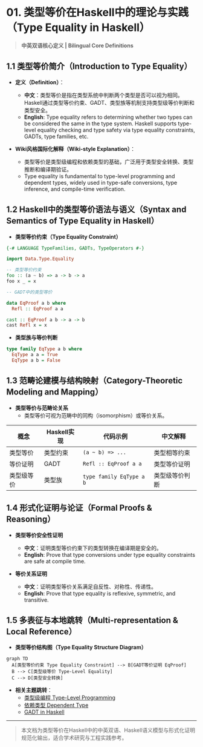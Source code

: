 # 01. 类型等价在Haskell中的理论与实践（Type Equality in Haskell）

> **中英双语核心定义 | Bilingual Core Definitions**

## 1.1 类型等价简介（Introduction to Type Equality）

- **定义（Definition）**：
  - **中文**：类型等价是指在类型系统中判断两个类型是否可以视为相同。Haskell通过类型等价约束、GADT、类型族等机制支持类型级等价判断和类型安全。
  - **English**: Type equality refers to determining whether two types can be considered the same in the type system. Haskell supports type-level equality checking and type safety via type equality constraints, GADTs, type families, etc.

- **Wiki风格国际化解释（Wiki-style Explanation）**：
  - 类型等价是类型级编程和依赖类型的基础，广泛用于类型安全转换、类型推断和编译期验证。
  - Type equality is fundamental to type-level programming and dependent types, widely used in type-safe conversions, type inference, and compile-time verification.

## 1.2 Haskell中的类型等价语法与语义（Syntax and Semantics of Type Equality in Haskell）

- **类型等价约束（Type Equality Constraint）**

```haskell
{-# LANGUAGE TypeFamilies, GADTs, TypeOperators #-}

import Data.Type.Equality

-- 类型等价约束
foo :: (a ~ b) => a -> b -> a
foo x _ = x

-- GADT中的类型等价

data EqProof a b where
  Refl :: EqProof a a

cast :: EqProof a b -> a -> b
cast Refl x = x
```

- **类型族与等价判断**

```haskell
type family EqType a b where
  EqType a a = True
  EqType a b = False
```

## 1.3 范畴论建模与结构映射（Category-Theoretic Modeling and Mapping）

- **类型等价与范畴论关系**
  - 类型等价可视为范畴中的同构（isomorphism）或等价关系。

| 概念 | Haskell实现 | 代码示例 | 中文解释 |
|------|-------------|----------|----------|
| 类型等价 | 类型约束 | `(a ~ b) => ...` | 类型相等约束 |
| 等价证明 | GADT | `Refl :: EqProof a a` | 类型等价证明 |
| 类型级等价 | 类型族 | `type family EqType a b` | 类型级等价判断 |

## 1.4 形式化证明与论证（Formal Proofs & Reasoning）

- **类型等价安全性证明**
  - **中文**：证明类型等价约束下的类型转换在编译期是安全的。
  - **English**: Prove that type conversions under type equality constraints are safe at compile time.

- **等价关系证明**
  - **中文**：证明类型等价关系满足自反性、对称性、传递性。
  - **English**: Prove that type equality is reflexive, symmetric, and transitive.

## 1.5 多表征与本地跳转（Multi-representation & Local Reference）

- **类型等价结构图（Type Equality Structure Diagram）**

```mermaid
graph TD
  A[类型等价约束 Type Equality Constraint] --> B[GADT等价证明 EqProof]
  B --> C[类型级等价 Type-Level Equality]
  C --> D[类型安全转换]
```

- **相关主题跳转**：
  - [类型级编程 Type-Level Programming](./01-Type-Level-Programming.md)
  - [依赖类型 Dependent Type](./01-Dependent-Type.md)
  - [GADT in Haskell](./01-GADT.md)

---

> 本文档为类型等价在Haskell中的中英双语、Haskell语义模型与形式化证明规范化输出，适合学术研究与工程实践参考。
